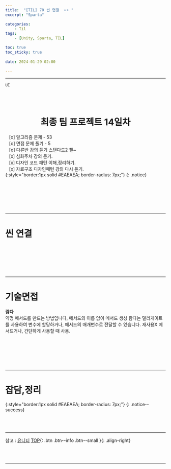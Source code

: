 ```yaml
---
title:  "[TIL] 70 씬 연결  ⭐⭐ "
excerpt: "Sparta"

categories:
    - Til
tags:
    - [Unity, Sparta, TIL]

toc: true
toc_sticky: true
 
date: 2024-01-29 02:00

---
```

- - -

`UI`

<BR><BR>

<center><H1>  최종 팀 프로젝트 14일차  </H1></center>

&nbsp;&nbsp; [o] 알고리즘 문제  - 53  
&nbsp;&nbsp; [o] 면접 문제 풀기 - 5     
&nbsp;&nbsp; [o] 다른반 강의 듣기 스탠다드2 챌~   
&nbsp;&nbsp; [x] 심화주차 강의 듣기.  
&nbsp;&nbsp; [x] 디자인 코드 패턴 이해,정리하기.   
&nbsp;&nbsp; [x] 자료구조 디자인패턴 강의 다시 듣기.  
{:style="border:1px solid #EAEAEA; border-radius: 7px;"}
{: .notice}  

<br><br><br><br><br>
- - - 

# 씬 연결

<br><br><br><br><br>
- - - 

# 기술면접
**람다**  
익명 메서드를 만드는 방법입니다, 메서드의 이름 없이 메서드 생성
람다는 델리게이트를 사용하여 변수에 할당하거나, 메서드의 매개변수로 전달할 수 있습니다.
재사용X 메서드거나, 간단하게 사용할 때 사용.

<br><br><br><br><br>
- - - 

# 잡담,정리
{:style="border:1px solid #EAEAEA; border-radius: 7px;"}
{: .notice--success}  

<br><br>
- - -

참고 : [유니티](https://docs.unity3d.com/kr/)
[TOP](#){: .btn .btn--info .btn--small }{: .align-right}


<br><br>
- - -
